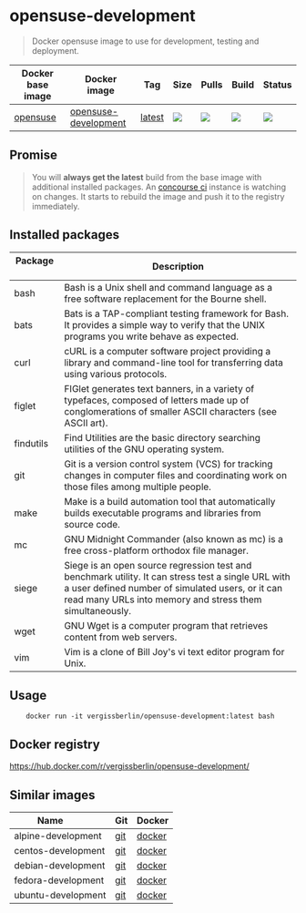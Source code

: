# opensuse-development

> Docker opensuse image to use for development, testing and deployment.

| Docker base image   | Docker image              | Tag               | Size   | Pulls  | Build  | Status |
| ------------------- | ------------------------- | ----------------- | ------ | ------ | ------ | ------ |
| [opensuse][1]       | [opensuse-development][2] | [latest][3]       | ![][4] | ![][5] | ![][6] | ![][7] |

[1]: https://hub.docker.com/_/opensuse/
[2]: https://hub.docker.com/r/vergissberlin/opensuse-development/
[3]: https://hub.docker.com/r/vergissberlin/opensuse-development/tags/
[4]: https://images.microbadger.com/badges/image/vergissberlin/opensuse-development.svg
[5]: https://img.shields.io/docker/pulls/vergissberlin/opensuse-development.svg?style=flat-square
[6]: https://img.shields.io/docker/automated/vergissberlin/opensuse-development.svg?style=flat-square
[7]: https://img.shields.io/docker/build/vergissberlin/opensuse-development.svg?style=flat-square

## Promise

> You will **always get the latest** build from the base image with additional installed packages.
> An [concourse ci](http://concourse.ci) instance is watching on changes. It starts to rebuild the image and push it to the registry immediately.


## Installed packages

| Package       | Description                                                                                                |
| ------------- | ---------------------------------------------------------------------------------------------------------- |
| bash          | Bash is a Unix shell and command language as a free software replacement for the Bourne shell.             |
| bats          | Bats is a TAP-compliant testing framework for Bash. It provides a simple way to verify that the UNIX programs you write behave as expected. |
| curl          | cURL is a computer software project providing a library and command-line tool for transferring data using various protocols. |
| figlet        | FIGlet generates text banners, in a variety of typefaces, composed of letters made up of conglomerations of smaller ASCII characters (see ASCII art). |
| findutils     | Find Utilities are the basic directory searching utilities of the GNU operating system.                    |
| git           | Git is a version control system (VCS) for tracking changes in computer files and coordinating work on those files among multiple people. |
| make          | Make is a build automation tool that automatically builds executable programs and libraries from source code. |
| mc            | GNU Midnight Commander (also known as mc) is a free cross-platform orthodox file manager.                  |
| siege         | Siege is an open source regression test and benchmark utility. It can stress test a single URL with a user defined number of simulated users, or it can read many URLs into memory and stress them simultaneously. |
| wget          | GNU Wget is a computer program that retrieves content from web servers.                                    |
| vim           | Vim is a clone of Bill Joy's vi text editor program for Unix.                                              |


## Usage

        docker run -it vergissberlin/opensuse-development:latest bash

## Docker registry

https://hub.docker.com/r/vergissberlin/opensuse-development/


## Similar images

| Name                  | Git       | Docker       |
| --------------------- | --------- | ------------ |
| alpine-development    | [git][10] | [docker][15] |
| centos-development    | [git][20] | [docker][25] |
| debian-development    | [git][30] | [docker][35] |
| fedora-development    | [git][40] | [docker][45] |
| ubuntu-development    | [git][60] | [docker][65] |

[10]: https://github.com/vergissberlin/alpine-development
[15]: https://hub.docker.com/r/vergissberlin/alpine-development/
[20]: https://github.com/vergissberlin/centos-development
[25]: https://hub.docker.com/r/vergissberlin/centos-development/
[30]: https://github.com/vergissberlin/debian-development
[35]: https://hub.docker.com/r/vergissberlin/debian-development/
[40]: https://github.com/vergissberlin/fedora-development
[45]: https://hub.docker.com/r/vergissberlin/fedora-development/
[60]: https://github.com/vergissberlin/ubuntu-development
[65]: https://hub.docker.com/r/vergissberlin/ubuntu-development/
